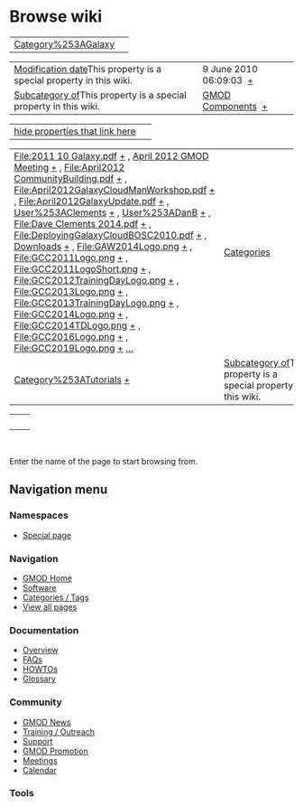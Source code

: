



<span id="top"></span>




# <span dir="auto">Browse wiki</span>






|                                                            |     |
|------------------------------------------------------------|-----|
| [Category%253AGalaxy](/wiki/Category%253AGalaxy "Category%253AGalaxy") |     |

|  |  |
|----|----|
| <span class="smw-highlighter" data-type="1" state="inline" data-title="Property"><span class="smwbuiltin">[Modification date](/wiki/Property:Modification_date "Property:Modification date")</span><span class="smwttcontent">This property is a special property in this wiki.</span></span> | <span class="smwb-value">9 June 2010 06:09:03  <span class="smwsearch">[+](/wiki/Special%253ASearchByProperty/Modification-20date/9-20June-202010-2006:09:03 "Special%253ASearchByProperty/Modification-20date/9-20June-202010-2006:09:03")</span></span> |
| <span class="smw-highlighter" data-type="1" state="inline" data-title="Property"><span class="smwbuiltin">[Subcategory of](/wiki/Property:Subcategory_of "Property:Subcategory of")</span><span class="smwttcontent">This property is a special property in this wiki.</span></span> | <span class="smwb-value">[GMOD Components](/wiki/Category%253AGMOD_Components "Category%253AGMOD Components")  <span class="smwsearch">[+](/wiki/Special%253ASearchByProperty/Subcategory-20of/GMOD-20Components "Special%253ASearchByProperty/Subcategory-20of/GMOD-20Components")</span></span> |

<span id="smw_browse_incoming"></span>

|  |  |
|----|----|
| [hide properties that link here](/mediawiki/index.php?title=Special:Browse&offset=0&dir=out&article=Category%253AGalaxy)  |  |

|  |  |
|----|----|
| <span class="smwb-ivalue">[File:2011 10 Galaxy.pdf](https://raw.githubusercontent.com/GMOD/gmod.github.io/main/mediawiki/images/8/8b/2011_10_Galaxy.pdf "File:2011 10 Galaxy.pdf") <span class="smwbrowse">[+](/wiki/Special%253ABrowse/File:2011-2010-20Galaxy.pdf "Special%253ABrowse/File:2011-2010-20Galaxy.pdf")</span></span> , <span class="smwb-ivalue">[April 2012 GMOD Meeting](/wiki/April_2012_GMOD_Meeting "April 2012 GMOD Meeting") <span class="smwbrowse">[+](/wiki/Special%253ABrowse/April-202012-20GMOD-20Meeting "Special%253ABrowse/April-202012-20GMOD-20Meeting")</span></span> , <span class="smwb-ivalue">[File:April2012 CommunityBuilding.pdf](https://raw.githubusercontent.com/GMOD/gmod.github.io/main/mediawiki/images/7/79/April2012_CommunityBuilding.pdf "File:April2012 CommunityBuilding.pdf") <span class="smwbrowse">[+](/wiki/Special%253ABrowse/File:April2012-20CommunityBuilding.pdf "Special%253ABrowse/File:April2012-20CommunityBuilding.pdf")</span></span> , <span class="smwb-ivalue">[File:April2012GalaxyCloudManWorkshop.pdf](https://raw.githubusercontent.com/GMOD/gmod.github.io/main/mediawiki/images/a/a8/April2012GalaxyCloudManWorkshop.pdf "File:April2012GalaxyCloudManWorkshop.pdf") <span class="smwbrowse">[+](/wiki/Special%253ABrowse/File:April2012GalaxyCloudManWorkshop.pdf "Special%253ABrowse/File:April2012GalaxyCloudManWorkshop.pdf")</span></span> , <span class="smwb-ivalue">[File:April2012GalaxyUpdate.pdf](https://raw.githubusercontent.com/GMOD/gmod.github.io/main/mediawiki/images/5/50/April2012GalaxyUpdate.pdf "File:April2012GalaxyUpdate.pdf") <span class="smwbrowse">[+](/wiki/Special%253ABrowse/File:April2012GalaxyUpdate.pdf "Special%253ABrowse/File:April2012GalaxyUpdate.pdf")</span></span> , <span class="smwb-ivalue">[User%253AClements](/wiki/User%253AClements "User%253AClements") <span class="smwbrowse">[+](/wiki/Special%253ABrowse/User%253AClements "Special%253ABrowse/User%253AClements")</span></span> , <span class="smwb-ivalue">[User%253ADanB](/wiki/User%253ADanB "User%253ADanB") <span class="smwbrowse">[+](/wiki/Special%253ABrowse/User%253ADanB "Special%253ABrowse/User%253ADanB")</span></span> , <span class="smwb-ivalue">[File:Dave Clements 2014.pdf](https://raw.githubusercontent.com/GMOD/gmod.github.io/main/mediawiki/images/d/d2/Dave_Clements_2014.pdf "File:Dave Clements 2014.pdf") <span class="smwbrowse">[+](/wiki/Special%253ABrowse/File:Dave-20Clements-202014.pdf "Special%253ABrowse/File:Dave-20Clements-202014.pdf")</span></span> , <span class="smwb-ivalue">[File:DeployingGalaxyCloudBOSC2010.pdf](https://raw.githubusercontent.com/GMOD/gmod.github.io/main/mediawiki/images/3/3e/DeployingGalaxyCloudBOSC2010.pdf "File:DeployingGalaxyCloudBOSC2010.pdf") <span class="smwbrowse">[+](/wiki/Special%253ABrowse/File:DeployingGalaxyCloudBOSC2010.pdf "Special%253ABrowse/File:DeployingGalaxyCloudBOSC2010.pdf")</span></span> , <span class="smwb-ivalue">[Downloads](/wiki/Downloads "Downloads") <span class="smwbrowse">[+](/wiki/Special%253ABrowse/Downloads "Special%253ABrowse/Downloads")</span></span> , <span class="smwb-ivalue">[File:GAW2014Logo.png](https://raw.githubusercontent.com/GMOD/gmod.github.io/main/mediawiki/images/1/16/GAW2014Logo.png "File:GAW2014Logo.png") <span class="smwbrowse">[+](/wiki/Special%253ABrowse/File:GAW2014Logo.png "Special%253ABrowse/File:GAW2014Logo.png")</span></span> , <span class="smwb-ivalue">[File:GCC2011Logo.png](https://raw.githubusercontent.com/GMOD/gmod.github.io/main/mediawiki/images/a/a5/GCC2011Logo.png "File:GCC2011Logo.png") <span class="smwbrowse">[+](/wiki/Special%253ABrowse/File:GCC2011Logo.png "Special%253ABrowse/File:GCC2011Logo.png")</span></span> , <span class="smwb-ivalue">[File:GCC2011LogoShort.png](https://raw.githubusercontent.com/GMOD/gmod.github.io/main/mediawiki/images/6/65/GCC2011LogoShort.png "File:GCC2011LogoShort.png") <span class="smwbrowse">[+](/wiki/Special%253ABrowse/File:GCC2011LogoShort.png "Special%253ABrowse/File:GCC2011LogoShort.png")</span></span> , <span class="smwb-ivalue">[File:GCC2012TrainingDayLogo.png](https://raw.githubusercontent.com/GMOD/gmod.github.io/main/mediawiki/images/2/2e/GCC2012TrainingDayLogo.png "File:GCC2012TrainingDayLogo.png") <span class="smwbrowse">[+](/wiki/Special%253ABrowse/File:GCC2012TrainingDayLogo.png "Special%253ABrowse/File:GCC2012TrainingDayLogo.png")</span></span> , <span class="smwb-ivalue">[File:GCC2013Logo.png](https://raw.githubusercontent.com/GMOD/gmod.github.io/main/mediawiki/images/c/c3/GCC2013Logo.png "File:GCC2013Logo.png") <span class="smwbrowse">[+](/wiki/Special%253ABrowse/File:GCC2013Logo.png "Special%253ABrowse/File:GCC2013Logo.png")</span></span> , <span class="smwb-ivalue">[File:GCC2013TrainingDayLogo.png](https://raw.githubusercontent.com/GMOD/gmod.github.io/main/mediawiki/images/d/db/GCC2013TrainingDayLogo.png "File:GCC2013TrainingDayLogo.png") <span class="smwbrowse">[+](/wiki/Special%253ABrowse/File:GCC2013TrainingDayLogo.png "Special%253ABrowse/File:GCC2013TrainingDayLogo.png")</span></span> , <span class="smwb-ivalue">[File:GCC2014Logo.png](https://raw.githubusercontent.com/GMOD/gmod.github.io/main/mediawiki/images/a/a4/GCC2014Logo.png "File:GCC2014Logo.png") <span class="smwbrowse">[+](/wiki/Special%253ABrowse/File:GCC2014Logo.png "Special%253ABrowse/File:GCC2014Logo.png")</span></span> , <span class="smwb-ivalue">[File:GCC2014TDLogo.png](https://raw.githubusercontent.com/GMOD/gmod.github.io/main/mediawiki/images/4/43/GCC2014TDLogo.png "File:GCC2014TDLogo.png") <span class="smwbrowse">[+](/wiki/Special%253ABrowse/File:GCC2014TDLogo.png "Special%253ABrowse/File:GCC2014TDLogo.png")</span></span> , <span class="smwb-ivalue">[File:GCC2016Logo.png](https://raw.githubusercontent.com/GMOD/gmod.github.io/main/mediawiki/images/1/1c/GCC2016Logo.png "File:GCC2016Logo.png") <span class="smwbrowse">[+](/wiki/Special%253ABrowse/File:GCC2016Logo.png "Special%253ABrowse/File:GCC2016Logo.png")</span></span> , <span class="smwb-ivalue">[File:GCC2019Logo.png](https://raw.githubusercontent.com/GMOD/gmod.github.io/main/mediawiki/images/e/ed/GCC2019Logo.png "File:GCC2019Logo.png") <span class="smwbrowse">[+](/wiki/Special%253ABrowse/File:GCC2019Logo.png "Special%253ABrowse/File:GCC2019Logo.png")</span></span> […](/mediawiki/index.php?title=Special%253ASearchByProperty&property=&value=Category%253AGalaxy) | [Categories](/wiki/Special%253ACategories "Special%253ACategories") |
| <span class="smwb-ivalue">[Category%253ATutorials](/wiki/Category%253ATutorials "Category%253ATutorials") <span class="smwbrowse">[+](/wiki/Special%253ABrowse/Category%253ATutorials "Special%253ABrowse/Category%253ATutorials")</span></span> | <span class="smw-highlighter" data-type="1" state="inline" data-title="Property"><span class="smwbuiltin">[Subcategory of](/wiki/Property:Subcategory_of "Property:Subcategory of")</span><span class="smwttcontent">This property is a special property in this wiki.</span></span> |

|     |     |
|-----|-----|
|     |     |

 

Enter the name of the page to start browsing from.  








## Navigation menu



### Namespaces

- <span id="ca-nstab-special">[Special
  page](/wiki/Special%253ABrowse/Category%253AGalaxy "This is a special page, you cannot edit the page itself")</span>






### Navigation



- <span id="n-GMOD-Home">[GMOD Home](/wiki/Main_Page)</span>
- <span id="n-Software">[Software](/wiki/GMOD_Components)</span>
- <span id="n-Categories-.2F-Tags">[Categories /
  Tags](/wiki/Categories)</span>
- <span id="n-View-all-pages">[View all
  pages](/wiki/Special:AllPages)</span>




### Documentation



- <span id="n-Overview">[Overview](/wiki/Overview)</span>
- <span id="n-FAQs">[FAQs](/wiki/Category%253AFAQ)</span>
- <span id="n-HOWTOs">[HOWTOs](/wiki/Category%253AHOWTO)</span>
- <span id="n-Glossary">[Glossary](/wiki/Glossary)</span>




### Community



- <span id="n-GMOD-News">[GMOD News](/wiki/GMOD_News)</span>
- <span id="n-Training-.2F-Outreach">[Training /
  Outreach](/wiki/Training_and_Outreach)</span>
- <span id="n-Support">[Support](/wiki/Support)</span>
- <span id="n-GMOD-Promotion">[GMOD
  Promotion](/wiki/GMOD_Promotion)</span>
- <span id="n-Meetings">[Meetings](/wiki/Meetings)</span>
- <span id="n-Calendar">[Calendar](/wiki/Calendar)</span>




### Tools












<!-- -->




